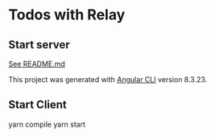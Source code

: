 # Todos with Relay

## Start server

[See README.md](../server/README.md)

This project was generated with [Angular CLI](https://github.com/angular/angular-cli) version 8.3.23.

## Start Client

yarn compile
yarn start

